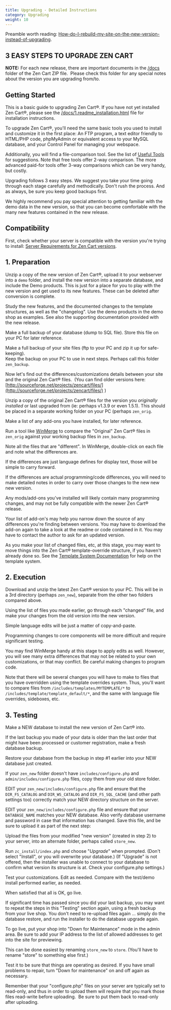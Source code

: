 ```yaml
---
title: Upgrading - Detailed Instructions
category: Upgrading
weight: 10
---
```


Preamble worth reading: [How-do-I-rebuild-my-site-on-the-new-version-instead-of-upgrading](https://www.zen-cart.com/entry.php?3-How-do-I-rebuild-my-site-on-the-new-version-instead-of-upgrading). 

## 3 EASY STEPS TO UPGRADE ZEN CART

**NOTE:** For each new release, there are important documents in the [/docs](https://www.zen-cart.com/docs/) folder of the Zen Cart ZIP file.  Please check this folder for any special notes about the version you are upgrading from/to.  

## Getting Started 

This is a basic guide to upgrading Zen Cart®. If you have not yet installed Zen Cart®, please see the [/docs/1.readme_installation.html](https://www.zen-cart.com/docs/1.readme_installation.html) file for installation instructions.  

To upgrade Zen Cart®, you'll need the same basic tools you used to install and customize it in the first place: An FTP program, a text editor friendly to HTML/PHP code, phpMyAdmin or equivalent access to your MySQL database, and your Control Panel for managing your webspace.  

Additionally, you will find a file-comparison tool.  See the list of [Useful Tools](/user/first_steps/useful_tools/) for suggestions.  Note that free tools offer 2-way comparison. The more advanced paid-for tools offer 3-way comparisons which can be very handy, but costly.

Upgrading follows 3 easy steps. We suggest you take your time going through each stage carefully and methodically. Don't rush the process. And as always, be sure you keep good backups first.  

We highly recommend you pay special attention to getting familiar with the demo data in the new version, so that you can become comfortable with the many new features contained in the new release.  

<div>

## Compatibility

First, check whether your server is compatible with the version you're trying to install: [Server Requirements for Zen Cart versions](/user/first_steps/server_requirements/). 

## 1\. Preparation

Unzip a copy of the new version of Zen Cart®, upload it to your webserver into a `demo` folder, and install the new version into a separate database, and include the Demo products. This is just for a place for you to play with the new version and get used to its new features. These can be deleted after conversion is complete.  

Study the new features, and the documented changes to the template structures, as well as the "changelog". Use the demo products in the demo shop as examples. See also the supporting documentation provided with the new release.  

Make a full backup of your database (dump to SQL file). Store this file on your PC for later reference.  

Make a full backup of your site files (ftp to your PC and zip it up for safe-keeping).  
Keep the backup on your PC to use in next steps. Perhaps call this folder `zen_backup`.

Now let's find out the differences/customizations details between your site and the original Zen Cart® files.  (You can find older versions here: [http://sourceforge.net/projects/zencart/files/](http://sourceforge.net/projects/zencart/files/) )  

Unzip a copy of the original Zen Cart® files for the version you _originally installed_ or last upgraded from (ie: perhaps v1.3.9 or even 1.5.1). This should be placed in a separate working folder on your PC (perhaps 
`zen_orig`.

Make a list of any add-ons you have installed, for later reference.  

Run a tool like [WinMerge](http://winmerge.sf.net/) to compare the "Original" Zen Cart® files in `zen_orig` against your working backup files in `zen_backup`.

Note all the files that are "different". In WinMerge, double-click on each file and note what the differences are.  

If the differences are just language defines for display text, those will be simple to carry forward.  

If the differences are actual programming/code differences, you will need to make detailed notes in order to carry over those changes to the new new new version.  

Any mods/add-ons you've installed will likely contain many programming changes, and may not be fully compatible with the newer Zen Cart® release.  

Your list of add-on's may help you narrow down the source of any differences you're finding between versions. You may have to download the add-on again to take a look at the readme or code contained in it. You may have to contact the author to ask for an updated version.  

As you make your list of changed files, etc, at this stage, you may want to move things into the Zen Cart® template-override structure, if you haven't already done so. See the [Template System Documentation](/wiki/index.php/Customisation_-_Templates#Introduction) for help on the template system.  

</div>

<div>

## 2\. Execution

Download and unzip the latest Zen Cart® version to your PC. This will be in a 3rd directory (perhaps `zen_new`), separate from the other two folders compared above.  

Using the list of files you made earlier, go through each "changed" file, and make your changes from the old version into the new version.  

Simple language edits will be just a matter of copy-and-paste.  

Programming changes to core components will be more difficult and require significant testing.  

You may find WinMerge handy at this stage to apply edits as well. However, you will see many extra differences that may not be related to your own customizations, or that may conflict. Be careful making changes to program code.  

Note that there will be several changes you will have to make to files that you have overridden using the template overrides system. Thus, you'll want to compare files from 
`/includes/templates/MYTEMPLATE/*` to `/includes/template/template_default/*`, and the same with language file overrides, sideboxes, etc.  

</div>

<div>

## 3\. Testing

Make a NEW database to install the new version of Zen Cart® into.  

If the last backup you made of your data is older than the last order that might have been processed or customer registration, make a fresh database backup.  

Restore your database from the backup in step #1 earlier into your NEW database just created.  

If your `zen_new` folder doesn't have `includes/configure.php` and 
`admin/includes/configure.php` files, copy them from your old store folder.  

EDIT your `zen_new/includes/configure.php` file and ensure that the `DIR_FS_CATALOG` and `DIR_WS_CATALOG` and `DIR_FS_SQL_CACHE` (and other path settings too) correctly match your NEW directory structure on the server.  

EDIT your `zen_new/includes/configure.php` file and ensure that your `DATABASE_NAME` matches your NEW database. Also verify database username and password in case that information has changed. Save this file, and be sure to upload it as part of the next step:  

Upload the files from your modified "new version" (created in step 2) to your server, into an alternate folder, perhaps called `store_new`. 

Run `zc_install/index.php` and choose "_Upgrade_" when prompted. (Don't select "Install", or you will overwrite your database.) (If "Upgrade" is not offered, then the installer was unable to connect to your database to confirm what version its structure is at. Check your configure.php settings.)  

Test your customizations. Edit as needed. Compare with the test/demo install performed earlier, as needed.  

When satisfied that all is OK, go live.  

If significant time has passed since you did your last backup, you may want to repeat the steps in this "Testing" section again, using a fresh backup from your live shop. You don't need to re-upload files again ... simply do the database restore, and run the installer to do the database upgrade again.  

To go live, put your shop into "Down for Maintenance" mode in the admin area. Be sure to add your IP address to the list of allowed addresses to get into the site for previewing.  

This can be done easiest by renaming `store_new` to `store`. (You'll have to rename "store" to something else first.)  

Test it to be sure that things are operating as desired. If you have small problems to repair, turn "Down for maintenance" on and off again as necessary.  

Remember that your "configure.php" files on your server are typically set to read-only, and thus in order to upload them will require that you mark those files read-write before uploading.  Be sure to put them back to read-only after uploading.
